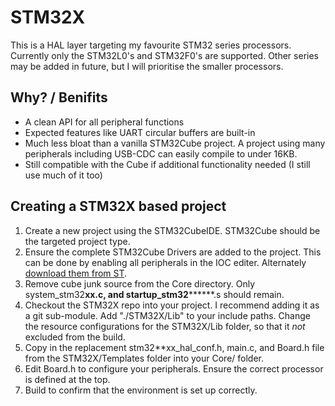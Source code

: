 # STM32X
This is a HAL layer targeting my favourite STM32 series processors.
Currently only the STM32L0's and STM32F0's are supported. Other series may be added in future, but I will prioritise the smaller processors.

## Why? / Benifits
* A clean API for all peripheral functions
* Expected features like UART circular buffers are built-in
* Much less bloat than a vanilla STM32Cube project. A project using many peripherals including USB-CDC can easily compile to under 16KB.
* Still compatible with the Cube if additional functionality needed (I still use much of it too)

## Creating a STM32X based project
1) Create a new project using the STM32CubeIDE. STM32Cube should be the targeted project type.
2) Ensure the complete STM32Cube Drivers are added to the project. This can be done by enabling all peripherals in the IOC editer. Alternately [download them from ST](https://www.st.com/en/ecosystems/stm32cube.html#products).
3) Remove cube junk source from the Core directory. Only system_stm32**xx.c, and startup_stm32********.s should remain.
4) Checkout the STM32X repo into your project. I recommend adding it as a git sub-module. Add "./STM32X/Lib" to your include paths. Change the resource configurations for the STM32X/Lib folder, so that it *not* excluded from the build.
5) Copy in the replacement stm32**xx_hal_conf.h, main.c, and Board.h file from the STM32X/Templates folder into your Core/ folder.
6) Edit Board.h to configure your peripherals. Ensure the correct processor is defined at the top.
7) Build to confirm that the environment is set up correctly.

